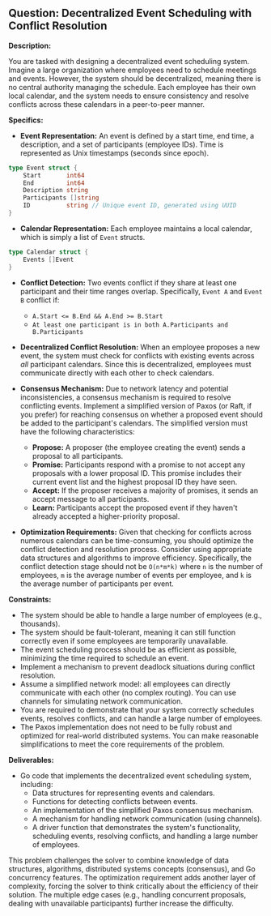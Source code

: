 ## Question: Decentralized Event Scheduling with Conflict Resolution

**Description:**

You are tasked with designing a decentralized event scheduling system. Imagine a large organization where employees need to schedule meetings and events. However, the system should be decentralized, meaning there is no central authority managing the schedule. Each employee has their own local calendar, and the system needs to ensure consistency and resolve conflicts across these calendars in a peer-to-peer manner.

**Specifics:**

*   **Event Representation:** An event is defined by a start time, end time, a description, and a set of participants (employee IDs). Time is represented as Unix timestamps (seconds since epoch).

```go
type Event struct {
    Start       int64
    End         int64
    Description string
    Participants []string
    ID          string // Unique event ID, generated using UUID
}
```

*   **Calendar Representation:** Each employee maintains a local calendar, which is simply a list of `Event` structs.

```go
type Calendar struct {
    Events []Event
}
```

*   **Conflict Detection:** Two events conflict if they share at least one participant and their time ranges overlap.  Specifically, `Event A` and `Event B` conflict if:

    *   `A.Start <= B.End && A.End >= B.Start`
    *   `At least one participant is in both A.Participants and B.Participants`

*   **Decentralized Conflict Resolution:** When an employee proposes a new event, the system must check for conflicts with existing events across *all* participant calendars. Since this is decentralized, employees must communicate directly with each other to check calendars.

*   **Consensus Mechanism:** Due to network latency and potential inconsistencies, a consensus mechanism is required to resolve conflicting events. Implement a simplified version of Paxos (or Raft, if you prefer) for reaching consensus on whether a proposed event should be added to the participant's calendars. The simplified version must have the following characteristics:
    *   **Propose:** A proposer (the employee creating the event) sends a proposal to all participants.
    *   **Promise:** Participants respond with a promise to not accept any proposals with a lower proposal ID. This promise includes their current event list and the highest proposal ID they have seen.
    *   **Accept:** If the proposer receives a majority of promises, it sends an accept message to all participants.
    *   **Learn:** Participants accept the proposed event if they haven't already accepted a higher-priority proposal.

*   **Optimization Requirements:** Given that checking for conflicts across numerous calendars can be time-consuming, you should optimize the conflict detection and resolution process. Consider using appropriate data structures and algorithms to improve efficiency. Specifically, the conflict detection stage should not be `O(n*m*k)` where `n` is the number of employees, `m` is the average number of events per employee, and `k` is the average number of participants per event.

**Constraints:**

*   The system should be able to handle a large number of employees (e.g., thousands).
*   The system should be fault-tolerant, meaning it can still function correctly even if some employees are temporarily unavailable.
*   The event scheduling process should be as efficient as possible, minimizing the time required to schedule an event.
*   Implement a mechanism to prevent deadlock situations during conflict resolution.
*   Assume a simplified network model: all employees can directly communicate with each other (no complex routing).  You can use channels for simulating network communication.
*   You are required to demonstrate that your system correctly schedules events, resolves conflicts, and can handle a large number of employees.
*   The Paxos implementation does not need to be fully robust and optimized for real-world distributed systems. You can make reasonable simplifications to meet the core requirements of the problem.

**Deliverables:**

*   Go code that implements the decentralized event scheduling system, including:
    *   Data structures for representing events and calendars.
    *   Functions for detecting conflicts between events.
    *   An implementation of the simplified Paxos consensus mechanism.
    *   A mechanism for handling network communication (using channels).
    *   A driver function that demonstrates the system's functionality, scheduling events, resolving conflicts, and handling a large number of employees.

This problem challenges the solver to combine knowledge of data structures, algorithms, distributed systems concepts (consensus), and Go concurrency features. The optimization requirement adds another layer of complexity, forcing the solver to think critically about the efficiency of their solution. The multiple edge cases (e.g., handling concurrent proposals, dealing with unavailable participants) further increase the difficulty.
